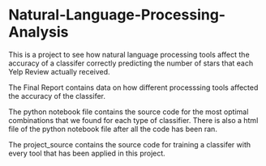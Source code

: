 # Natural-Language-Processing-Analysis

This is a project to see how natural language processing tools affect the accuracy of a classifer correctly predicting the number of stars
that each Yelp Review actually received.

The Final Report contains data on how different processsing tools affected the accuracy of the classifer.

The python notebook file contains the source code for the most optimal combinations that we found for each type of classifier.
There is also a html file of the python notebook file after all the code has been ran.

The project_source contains the source code for training a classifer with every tool that has been applied in this project.

